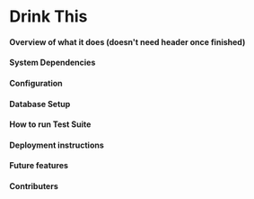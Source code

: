 # Drink This
<!-- logo here -->
<!-- badges here -->
<!-- badges for last commit, commit activity, state of the build, dependencies up to date -->

#### Overview of what it does (doesn't need header once finished)
<!-- features, example of the ML code, link to demo vid, link to wiki homepage -->

#### System Dependencies
<!-- list of packages/gems etc that are used, link to wiki for this? -->

#### Configuration
<!-- cli to get project running, potentially file descriptions, maybe just link to wiki -->

#### Database Setup
<!-- also explain dataset? -->

#### How to run Test Suite
<!-- link to wiki -->

#### Deployment instructions
<!-- touch on the sadness that is ruby+python -->

#### Future features

#### Contributers
<!-- each of us with links to github and linked in profiles -->
